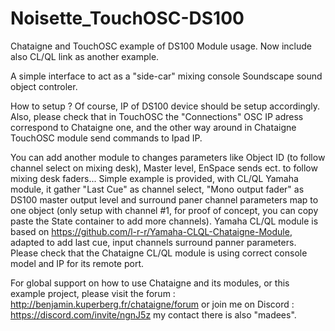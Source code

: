# Noisette_TouchOSC-DS100
Chataigne and TouchOSC example of DS100 Module usage. Now include also CL/QL link as another example.

A simple interface to act as a "side-car" mixing console Soundscape sound object controler.

How to setup ?
Of course, IP of DS100 device should be setup accordingly.
Also, please check that in TouchOSC the "Connections" OSC IP adress correspond to Chataigne one, and the other way around in Chataigne TouchOSC module send commands to Ipad IP.

You can add another module to changes parameters like Object ID (to follow channel select on mixing desk), Master level, EnSpace sends ect. to follow mixing desk faders...
Simple example is provided, with CL/QL Yamaha module, it gather "Last Cue" as channel select, "Mono output fader" as DS100 master output level and surround paner channel parameters map to one object (only setup with channel #1, for proof of concept, you can copy paste the State container to add more channels).
Yamaha CL/QL module is based on https://github.com/l-r-r/Yamaha-CLQL-Chataigne-Module, adapted to add last cue, input channels surround panner parameters.
Please check that the Chataigne CL/QL module is using correct console model and IP for its remote port.

For global support on how to use Chataigne and its modules, or this example project, please visit the forum : http://benjamin.kuperberg.fr/chataigne/forum or join me on Discord : https://discord.com/invite/ngnJ5z my contact there is also "madees".
